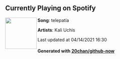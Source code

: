 ## Currently Playing on Spotify

[<img align="left" width="100" src="https://i.scdn.co/image/ab67616d00001e02044a5466dac00f7b3c570b99">](https://open.spotify.com/album/00wSTrFxoSzA7eeS1UxHgd)

**Song**: telepatía

**Artists**: Kali Uchis

Last updated at 04/14/2021 16:30

#### Generated with [20chan/github-now](https://github.com/20chan/github-now)